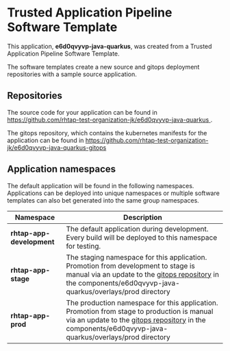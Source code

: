 # Trusted Application Pipeline Software Template

This application, **e6d0qvyvp-java-quarkus**, was created from a Trusted Application Pipeline Software Template.

The software templates create a new source and gitops deployment repositories with a sample source application. 

## Repositories

The source code for your application can be found in [https://github.com/rhtap-test-organization-jk/e6d0qvyvp-java-quarkus ](https://github.com/rhtap-test-organization-jk/e6d0qvyvp-java-quarkus ).
 
The gitops repository, which contains the kubernetes manifests for the application can be found in 
[https://github.com/rhtap-test-organization-jk/e6d0qvyvp-java-quarkus-gitops ](https://github.com/rhtap-test-organization-jk/e6d0qvyvp-java-quarkus-gitops ) 

## Application namespaces 

The default application will be found in the following namespaces. Applications can be deployed into unique namespaces or multiple software templates can also bet generated into the same group namespaces.  

|  Namespace   |  Description   |  
| -------- | -------- |   
| **rhtap-app-development** | The default application during development. Every build will be deployed to this namespace for testing. | 
| **rhtap-app-stage** | The staging namespace for this application. Promotion from development to stage is manual via an update to the [gitops repository](https://github.com/rhtap-test-organization-jk/e6d0qvyvp-java-quarkus-gitops ) in the components/e6d0qvyvp-java-quarkus/overlays/prod directory |  
| **rhtap-app-prod** | The production namespace for this application. Promotion from stage to production is manual via an update to the [gitops repository](https://github.com/rhtap-test-organization-jk/e6d0qvyvp-java-quarkus-gitops ) in the components/e6d0qvyvp-java-quarkus/overlays/prod directory | 